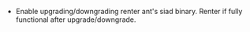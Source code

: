 - Enable upgrading/downgrading renter ant's siad binary. Renter if fully
  functional after upgrade/downgrade.